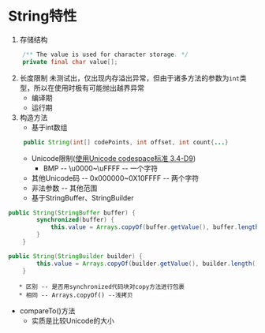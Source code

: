 # String特性
1. 存储结构
```java
    /** The value is used for character storage. */
    private final char value[];
```
2. 长度限制
   未测试出，仅出现内存溢出异常，但由于诸多方法的参数为`int`类型，所以在使用时极有可能抛出越界异常
   * 编译期
   * 运行期
3. 构造方法
   * 基于int数组
   ```java
    public String(int[] codePoints, int offset, int count{...}
   ```
      - Unicode限制([使用Unicode codespace标准 3.4-D9](http://www.unicode.org/versions/Unicode12.1.0/ch03.pdf#G2212))
         + BMP -- \u0000~\uFFFF -- 一个字符
	 + 其他Unicode码 -- 0x000000~0X10FFFF -- 两个字符
	 + 非法参数 -- 其他范围
   * 基于StringBuffer、StringBuilder
```java
public String(StringBuffer buffer) {
        synchronized(buffer) {
            this.value = Arrays.copyOf(buffer.getValue(), buffer.length());
        }
    }
```
```java
public String(StringBuilder builder) {
        this.value = Arrays.copyOf(builder.getValue(), builder.length());
    }
```
	   * 区别 -- 是否用synchronized代码块对copy方法进行包裹
	   * 相同 -- Arrays.copyOf() --浅拷贝
   * compareTo()方法
	   * 实质是比较Unicode的大小
